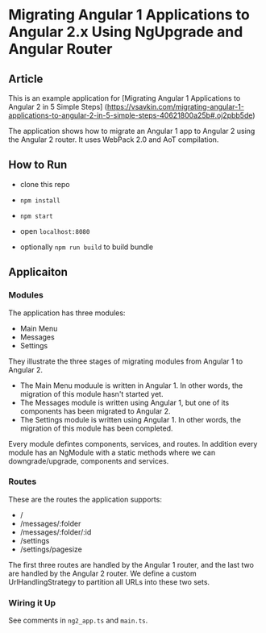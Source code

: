 # Migrating Angular 1 Applications to Angular 2.x Using NgUpgrade and Angular Router

## Article

This is an example application for [Migrating Angular 1 Applications to Angular 2 in 5 Simple Steps]
(https://vsavkin.com/migrating-angular-1-applications-to-angular-2-in-5-simple-steps-40621800a25b#.oj2pbb5de)

The application shows how to migrate an Angular 1 app to Angular 2 using the Angular 2 router. It uses WebPack 2.0 and AoT compilation.

## How to Run

- clone this repo
- `npm install`
- `npm start`
- open `localhost:8080`

- optionally `npm run build` to build bundle

## Applicaiton

### Modules

The application has three modules:

* Main Menu
* Messages
* Settings

They illustrate the three stages of migrating modules from Angular 1 to Angular 2.

* The Main Menu moduule is written in Angular 1. In other words, the migration of this module hasn't started yet.
* The Messages module is written using Angular 1, but one of its components has been migrated to Angular 2.
* The Settings module is written using Angular 1. In other words, the migration of this module has been completed.

Every module defintes components, services, and routes. In addition every module has an NgModule with a static methods where we can downgrade/upgrade, components and services.


### Routes

These are the routes the application supports:

* /
* /messages/:folder
* /messages/:folder/:id
* /settings
* /settings/pagesize

The first three routes are handled by the Angular 1 router, and the last two are handled by the Angular 2 router. We define a custom UrlHandlingStrategy to partition all URLs into these two sets.


### Wiring it Up

See comments in `ng2_app.ts` and `main.ts`.
